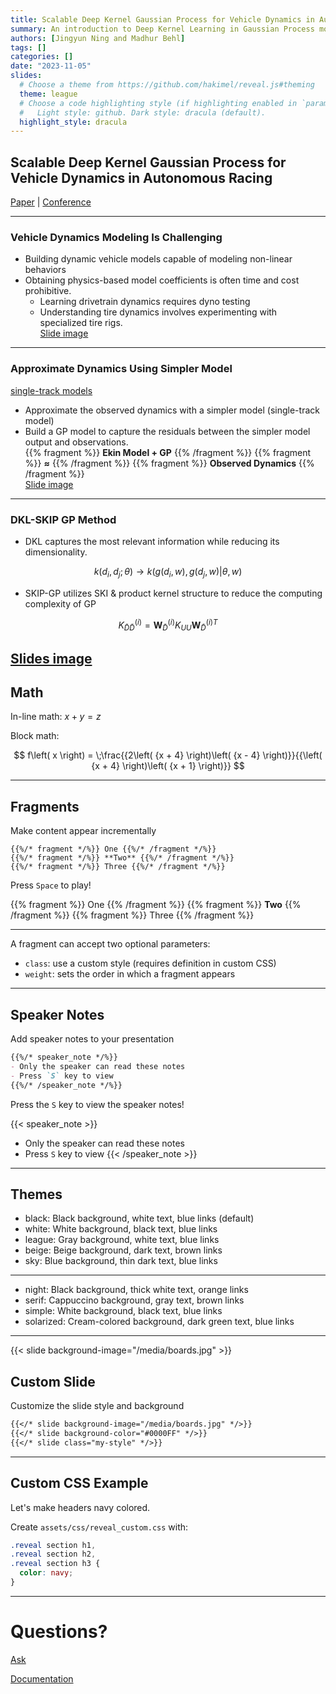 ```yaml
---
title: Scalable Deep Kernel Gaussian Process for Vehicle Dynamics in Autonomous Racing​
summary: An introduction to Deep Kernel Learning in Gaussian Process model for learning vehicle dynamics of a full-size racecar.
authors: [Jingyun Ning and Madhur Behl]
tags: []
categories: []
date: "2023-11-05"
slides:
  # Choose a theme from https://github.com/hakimel/reveal.js#theming
  theme: league
  # Choose a code highlighting style (if highlighting enabled in `params.toml`)
  #   Light style: github. Dark style: dracula (default).
  highlight_style: dracula
---
```


## Scalable Deep Kernel Gaussian Process for Vehicle Dynamics in Autonomous Racing

[Paper](https://openreview.net/pdf?id=zUiH8UUYDo) | [Conference](https://www.corl2023.org/)

---

### Vehicle Dynamics Modeling Is Challenging​

- Building dynamic vehicle models capable of modeling non-linear behaviors
- Obtaining physics-based model coefficients is often time and cost prohibitive.​
    - Learning drivetrain dynamics requires dyno testing
    - Understanding tire dynamics involves experimenting with specialized tire rigs.  
[Slide image](slides1.png)
---

### Approximate Dynamics Using Simpler Model

[single-track models](table.png)
- Approximate the observed dynamics with a simpler model (single-track model)
- Build a GP model to capture the residuals between the simpler model output and observations.  
    {{% fragment %}} **Ekin Model $+$ GP** {{% /fragment %}}
    {{% fragment %}} **$\approx$** {{% /fragment %}}
    {{% fragment %}} **Observed Dynamics** {{% /fragment %}}  
[Slide image](slides2.png)
---

### DKL-SKIP GP Method

- DKL captures the most relevant information while reducing its dimensionality.

$$
k(d_i, d_j;\theta) \rightarrow k(g(d_i,w),g(d_j,w)|\theta,w)
$$

- SKIP-GP utilizes SKI & product kernel structure to reduce the computing complexity of GP

$$
K_{\tilde{D}\tilde{D}}^{(i)} = \mathbf{W}_{\tilde{D}}^{(i)}K_{UU}\mathbf{W}_{\tilde{D}}^{(i)}{^T}
$$

[Slides image](slide4.png)
---

## Math

In-line math: $x + y = z$

Block math:

$$
f\left( x \right) = \;\frac{{2\left( {x + 4} \right)\left( {x - 4} \right)}}{{\left( {x + 4} \right)\left( {x + 1} \right)}}
$$

---

## Fragments

Make content appear incrementally

```
{{%/* fragment */%}} One {{%/* /fragment */%}}
{{%/* fragment */%}} **Two** {{%/* /fragment */%}}
{{%/* fragment */%}} Three {{%/* /fragment */%}}
```

Press `Space` to play!

{{% fragment %}} One {{% /fragment %}}
{{% fragment %}} **Two** {{% /fragment %}}
{{% fragment %}} Three {{% /fragment %}}

---

A fragment can accept two optional parameters:

- `class`: use a custom style (requires definition in custom CSS)
- `weight`: sets the order in which a fragment appears

---

## Speaker Notes

Add speaker notes to your presentation

```markdown
{{%/* speaker_note */%}}
- Only the speaker can read these notes
- Press `S` key to view
{{%/* /speaker_note */%}}
```

Press the `S` key to view the speaker notes!

{{< speaker_note >}}
- Only the speaker can read these notes
- Press `S` key to view
{{< /speaker_note >}}

---

## Themes

- black: Black background, white text, blue links (default)
- white: White background, black text, blue links
- league: Gray background, white text, blue links
- beige: Beige background, dark text, brown links
- sky: Blue background, thin dark text, blue links

---

- night: Black background, thick white text, orange links
- serif: Cappuccino background, gray text, brown links
- simple: White background, black text, blue links
- solarized: Cream-colored background, dark green text, blue links

---

{{< slide background-image="/media/boards.jpg" >}}

## Custom Slide

Customize the slide style and background

```markdown
{{</* slide background-image="/media/boards.jpg" */>}}
{{</* slide background-color="#0000FF" */>}}
{{</* slide class="my-style" */>}}
```

---

## Custom CSS Example

Let's make headers navy colored.

Create `assets/css/reveal_custom.css` with:

```css
.reveal section h1,
.reveal section h2,
.reveal section h3 {
  color: navy;
}
```

---

# Questions?

[Ask](https://github.com/wowchemy/wowchemy-hugo-modules/discussions)

[Documentation](https://wowchemy.com/docs/managing-content/#create-slides)
